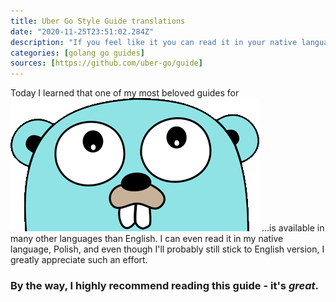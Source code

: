 ```yaml
---
title: Uber Go Style Guide translations
date: "2020-11-25T23:51:02.284Z"
description: "If you feel like it you can read it in your native language"
categories: [golang go guides]
sources: [https://github.com/uber-go/guide]
---
```


Today I learned that one of my most beloved guides for ![Gopher](../../assets/gopher_head.png) ...is available in many other languages than English. I can even read it in my native language, Polish, and even though I'll probably still stick to English version, I greatly appreciate such an effort.

### By the way, I highly recommend reading this guide - it's _great_.
